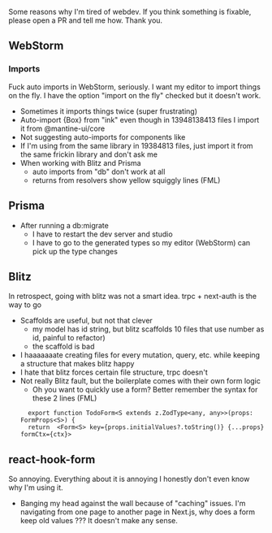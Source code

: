 Some reasons why I'm tired of webdev. If you think something is fixable, please open a PR and tell me how. Thank you.

## WebStorm
### Imports
Fuck auto imports in WebStorm, seriously. I want my editor to import things on the fly. I have the option "import on the fly" checked but it doesn't work.
- Sometimes it imports things twice (super frustrating)
- Auto-import {Box} from "ink" even though in 13948138413 files I import it from @mantine-ui/core
- Not suggesting auto-imports for components like <Text/>
- If I'm using <Vertical> from the same library in 19384813 files, just import it from the same frickin library and don't ask me
- When working with Blitz and Prisma
  - auto imports from "db" don't work at all
  - returns from resolvers show yellow squiggly lines (FML)

## Prisma
- After running a db:migrate
  - I have to restart the dev server and studio
  - I have to go to the generated types so my editor (WebStorm) can pick up the type changes

## Blitz
In retrospect, going with blitz was not a smart idea. trpc + next-auth is the way to go
  - Scaffolds are useful, but not that clever 
    - my model has id string, but blitz scaffolds 10 files that use number as id, painful to refactor)
    - the scaffold is bad
  - I haaaaaaate creating files for every mutation, query, etc. while keeping a structure that makes blitz happy
  - I hate that blitz forces certain file structure, trpc doesn't
  - Not really Blitz fault, but the boilerplate comes with their own form logic
    - Oh you want to quickly use a form? Better remember the syntax for these 2 lines (FML)
    ```
      export function TodoForm<S extends z.ZodType<any, any>>(props: FormProps<S>) {
      return  <Form<S> key={props.initialValues?.toString()} {...props} formCtx={ctx}>
    ```
  
## react-hook-form
  So annoying. Everything about it is annoying I honestly don't even know why I'm using it.
  - Banging my head against the wall because of "caching" issues. I'm navigating from one page to another page in Next.js, why does a form keep old values ??? It doesn't make any sense.
